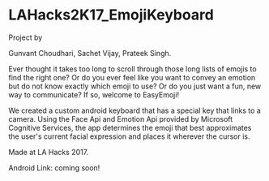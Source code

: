 # LAHacks2K17_EmojiKeyboard

Project by

Gunvant Choudhari,
Sachet Vijay, 
Prateek Singh.

Ever thought it takes too long to scroll through those long lists of emojis to find the right one? Or do you ever feel like you want to convey an emotion but do not know exactly which emoji to use? Or do you just want a fun, new way to communicate? If so, welcome to EasyEmoji!

We created a custom android keyboard that has a special key that links to a camera. Using the Face Api and Emotion Api provided by Microsoft Cognitive Services, the app determines the emoji that best approximates the user's current facial expression and places it wherever the cursor is. 

Made at LA Hacks 2017.

Android Link: coming soon!

